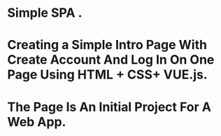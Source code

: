 # Simple SPA .
# Creating a Simple Intro Page With Create Account And Log In On One Page Using HTML + CSS+ VUE.js.
# The Page Is An Initial Project For A Web App.
